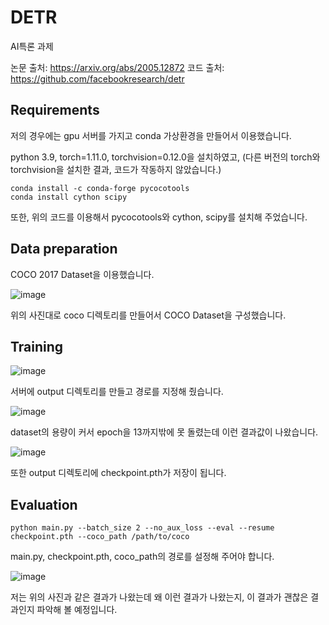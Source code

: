 # DETR
AI특론 과제

논문 출처: https://arxiv.org/abs/2005.12872
코드 출처: https://github.com/facebookresearch/detr

## Requirements
저의 경우에는 gpu 서버를 가지고 conda 가상환경을 만들어서 이용했습니다.

python 3.9, torch=1.11.0, torchvision=0.12.0을 설치하였고, (다른 버전의 torch와 torchvision을 설치한 결과, 코드가 작동하지 않았습니다.) 
````
conda install -c conda-forge pycocotools
conda install cython scipy
````
또한, 위의 코드를 이용해서 pycocotools와 cython, scipy를 설치해 주었습니다.

## Data preparation
COCO 2017 Dataset을 이용했습니다.

![image](https://github.com/kimsy9587/DETR/assets/131329056/e2c82ad7-2574-4b6f-847e-4189d60eeba5)


위의 사진대로 coco 디렉토리를 만들어서 COCO Dataset을 구성했습니다.

## Training
![image](https://github.com/kimsy9587/DETR/assets/131329056/31ce53c3-fea9-42a1-ae26-d3845f0917e6)

서버에 output 디렉토리를 만들고 경로를 지정해 줬습니다. 

![image](https://github.com/kimsy9587/DETR/assets/131329056/699d46c7-4bb3-4182-aa27-9d70d5568000)

dataset의 용량이 커서 epoch을 13까지밖에 못 돌렸는데 이런 결과값이 나왔습니다.

![image](https://github.com/kimsy9587/DETR/assets/131329056/86e4183a-33bc-4442-841c-d3b3a66abdee)

또한 output 디렉토리에 checkpoint.pth가 저장이 됩니다.

## Evaluation
````
python main.py --batch_size 2 --no_aux_loss --eval --resume checkpoint.pth --coco_path /path/to/coco
````
main.py, checkpoint.pth, coco_path의 경로를 설정해 주어야 합니다.

![image](https://github.com/kimsy9587/DETR/assets/131329056/aa343c00-3d02-4089-acb6-36472935a950)

저는 위의 사진과 같은 결과가 나왔는데 왜 이런 결과가 나왔는지, 이 결과가 괜찮은 결과인지 파악해 볼 예정입니다.
